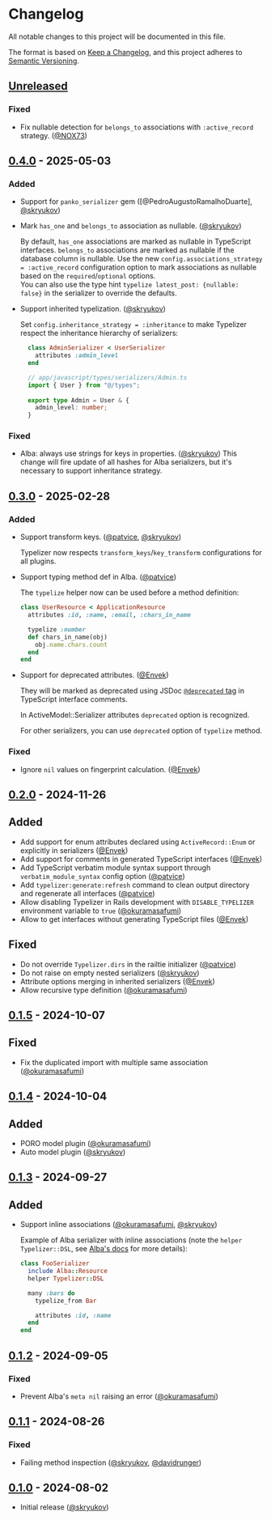 # Changelog

All notable changes to this project will be documented in this file.

The format is based on [Keep a Changelog],
and this project adheres to [Semantic Versioning].

## [Unreleased]

### Fixed

-  Fix nullable detection for `belongs_to` associations with `:active_record` strategy. ([@NOX73])

## [0.4.0] - 2025-05-03

### Added 

- Support for `panko_serializer` gem ([@PedroAugustoRamalhoDuarte], [@skryukov])
- Mark `has_one` and `belongs_to` association as nullable. ([@skryukov])

  By default, `has_one` associations are marked as nullable in TypeScript interfaces.
  `belongs_to` associations are marked as nullable if the database column is nullable.
  Use the new `config.associations_strategy = :active_record` configuration option to mark associations as nullable based on the `required`/`optional` options.  
  You can also use the type hint `typelize latest_post: {nullable: false}` in the serializer to override the defaults.

- Support inherited typelization. ([@skryukov])

  Set `config.inheritance_strategy = :inheritance` to make Typelizer respect the inheritance hierarchy of serializers:

  ```ruby
    class AdminSerializer < UserSerializer
      attributes :admin_level
    end
  ```
  
  ```typescript
    // app/javascript/types/serializers/Admin.ts
    import { User } from "@/types";
    
    export type Admin = User & {
      admin_level: number;
    }
  ```

### Fixed

- Alba: always use strings for keys in properties. ([@skryukov])
  This change will fire update of all hashes for Alba serializers, but it's necessary to support inheritance strategy.

## [0.3.0] - 2025-02-28

### Added

- Support transform keys. ([@patvice], [@skryukov])

  Typelizer now respects `transform_keys`/`key_transform` configurations for all plugins.

- Support typing method def in Alba. ([@patvice])

  The `typelize` helper now can be used before a method definition:

  ```ruby
  class UserResource < ApplicationResource
    attributes :id, :name, :email, :chars_in_name

    typelize :number
    def chars_in_name(obj)
      obj.name.chars.count
    end
  end
  ```

- Support for deprecated attributes. ([@Envek])

  They will be marked as deprecated using JSDoc [`@deprecated` tag](https://jsdoc.app/tags-deprecated) in TypeScript interface comments.

  In ActiveModel::Serializer attributes `deprecated` option is recognized.

  For other serializers, you can use `deprecated` option of `typelize` method.

### Fixed

- Ignore `nil` values on fingerprint calculation. ([@Envek])

## [0.2.0] - 2024-11-26

## Added

- Add support for enum attributes declared using `ActiveRecord::Enum` or explicitly in serializers ([@Envek])
- Add support for comments in generated TypeScript interfaces ([@Envek])
- Add TypeScript verbatim module syntax support through `verbatim_module_syntax` config option ([@patvice])
- Add `typelizer:generate:refresh` command to clean output directory and regenerate all interfaces ([@patvice])
- Allow disabling Typelizer in Rails development with `DISABLE_TYPELIZER` environment variable to `true` ([@okuramasafumi])
- Allow to get interfaces without generating TypeScript files ([@Envek])

## Fixed

- Do not override `Typelizer.dirs` in the railtie initializer ([@patvice])
- Do not raise on empty nested serializers ([@skryukov])
- Attribute options merging in inherited serializers ([@Envek])
- Allow recursive type definition ([@okuramasafumi])

## [0.1.5] - 2024-10-07

## Fixed

- Fix the duplicated import with multiple same association ([@okuramasafumi])

## [0.1.4] - 2024-10-04

## Added

- PORO model plugin ([@okuramasafumi])
- Auto model plugin ([@skryukov])

## [0.1.3] - 2024-09-27

## Added

- Support inline associations ([@okuramasafumi], [@skryukov])

  Example of Alba serializer with inline associations (note the `helper Typelizer::DSL`, see [Alba's docs](https://github.com/okuramasafumi/alba?tab=readme-ov-file#helper) for more details):  

  ```ruby
  class FooSerializer
    include Alba::Resource
    helper Typelizer::DSL

    many :bars do
      typelize_from Bar

      attributes :id, :name
    end
  end
  ```

## [0.1.2] - 2024-09-05

### Fixed

- Prevent Alba's `meta nil` raising an error ([@okuramasafumi])

## [0.1.1] - 2024-08-26

### Fixed

- Failing method inspection ([@skryukov], [@davidrunger])

## [0.1.0] - 2024-08-02

- Initial release ([@skryukov])

[@davidrunger]: https://github.com/davidrunger
[@Envek]: https://github.com/Envek
[@NOX73]: https://github.com/NOX73
[@okuramasafumi]: https://github.com/okuramasafumi
[@patvice]: https://github.com/patvice
[@skryukov]: https://github.com/skryukov

[Unreleased]: https://github.com/skryukov/typelizer/compare/v0.4.0...HEAD
[0.4.0]: https://github.com/skryukov/typelizer/compare/v0.3.0...v0.4.0
[0.3.0]: https://github.com/skryukov/typelizer/compare/v0.2.0...v0.3.0
[0.2.0]: https://github.com/skryukov/typelizer/compare/v0.1.5...v0.2.0
[0.1.5]: https://github.com/skryukov/typelizer/compare/v0.1.4...v0.1.5
[0.1.4]: https://github.com/skryukov/typelizer/compare/v0.1.3...v0.1.4
[0.1.3]: https://github.com/skryukov/typelizer/compare/v0.1.2...v0.1.3
[0.1.2]: https://github.com/skryukov/typelizer/compare/v0.1.1...v0.1.2
[0.1.1]: https://github.com/skryukov/typelizer/compare/v0.1.0...v0.1.1
[0.1.0]: https://github.com/skryukov/typelizer/commits/v0.1.0

[Keep a Changelog]: https://keepachangelog.com/en/1.0.0/
[Semantic Versioning]: https://semver.org/spec/v2.0.0.html
